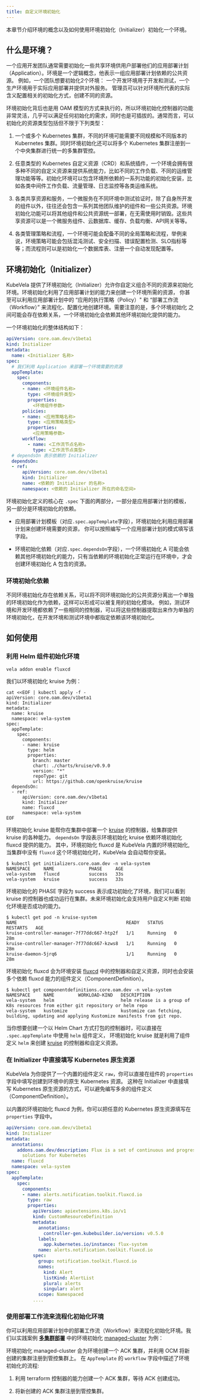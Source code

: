 ```yaml
---
title: 自定义环境初始化
---
```


本章节介绍环境的概念以及如何使用环境初始化（Initializer）初始化一个环境。

## 什么是环境？

一个应用开发团队通常需要初始化一些共享环境供用户部署他们的应用部署计划（Application）。环境是一个逻辑概念，他表示一组应用部署计划依赖的公共资源。
例如，一个团队想要初始化2个环境： 一个开发环境用于开发和测试，一个生产环境用于实际应用部署并提供对外服务。
管理员可以针对环境所代表的实际含义配置相关的初始化方式，创建不同的资源。

环境初始化背后也是用 OAM 模型的方式来执行的，所以环境初始化控制器的功能非常灵活，几乎可以满足任何初始化的需求，同时也是可插拔的。通常而言，可以初始化的资源类型包括但不限于下列类型：

1. 一个或多个 Kubernetes 集群，不同的环境可能需要不同规模和不同版本的 Kubernetes 集群。同时环境初始化还可以将多个 Kubernetes 集群注册到一个中央集群进行统一的多集群管控。

2. 任意类型的 Kubernetes 自定义资源（CRD）和系统插件，一个环境会拥有很多种不同的自定义资源来提供系统能力，比如不同的工作负载、不同的运维管理功能等等。初始化环境可以包含环境所依赖的一系列功能的初始化安装，比如各类中间件工作负载、流量管理、日志监控等各类运维系统。

3. 各类共享资源和服务，一个微服务在不同环境中测试验证时，除了自身所开发的组件以外，往往还会包含一系列其他团队维护的组件和一些公共资源。环境初始化功能可以将其他组件和公共资源统一部署，在无需使用时销毁。这些共享资源可以是一个微服务组件、云数据库、缓存、负载均衡、API网关等等。

4. 各类管理策略和流程，一个环境可能会配备不同的全局策略和流程，举例来说，环境策略可能会包括混沌测试、安全扫描、错误配置检测、SLO指标等等；而流程则可以是初始化一个数据库表、注册一个自动发现配置等。

## 环境初始化（Initializer）

KubeVela 提供了环境初始化（Initializer）允许你自定义组合不同的资源来初始化环境。环境初始化利用了应用部署计划的能力来创建一个环境所需的资源，
你甚至可以利用应用部署计划中的 “应用的执行策略（Policy）" 和 “部署工作流（Workflow）” 来流程化、配置化地创建环境。需要注意的是，多个环境初始化
之间可能会存在依赖关系，一个环境初始化会依赖其他环境初始化提供的能力。

一个环境初始化的整体结构如下：

```yaml
apiVersion: core.oam.dev/v1beta1
kind: Initializer
metadata:
  name: <Initializer 名称>
spec:
  # 我们利用 Application 来部署一个环境需要的资源
  appTemplate:
    spec:
      components:
      - name: <环境组件名称>
        type: <环境组件类型>
        properties:
          <环境组件参数>
      policies:
      - name: <应用策略名称>
        type: <应用策略类型>
        properties:
          <应用策略参数>
      workflow:
        - name: <工作流节点名称>
          type: <工作流节点类型>
  # dependsOn 表示依赖的 Initializer
  dependsOn:
  - ref:
      apiVersion: core.oam.dev/v1beta1
      kind: Initializer
      name: <依赖的 Initializer 的名称>
      namespace: <依赖的 Initializer 所在的命名空间>
```

环境初始化定义的核心在 `.spec` 下面的两部分，一部分是应用部署计划的模板，另一部分是环境初始化的依赖。

- 应用部署计划模板（对应`.spec.appTemplate`字段），环境初始化利用应用部署计划来创建环境需要的资源， 你可以按照编写一个应用部署计划的模式填写该字段。
  
- 环境初始化依赖（对应`.spec.dependsOn`字段），一个环境初始化 A 可能会依赖其他环境初始化的能力，只有当依赖的环境初始化正常运行在环境中，才会创建环境初始化 A 包含的资源。

### 环境初始化依赖

不同环境初始化存在依赖关系，可以将不同环境初始化的公共资源分离出一个单独的环境初始化作为依赖，这样可以形成可以被复用的初始化模块。
例如，测试环境和开发环境都依赖了一些相同的控制器，可以将这些控制器提取出来作为单独的环境初始化，在开发环境和测试环境中都指定依赖该环境初始化。

## 如何使用

### 利用 Helm 组件初始化环境

```shell
vela addon enable fluxcd
```

我们以环境初始化 kruise 为例：

```shell
cat <<EOF | kubectl apply -f -
apiVersion: core.oam.dev/v1beta1
kind: Initializer
metadata:
  name: kruise
  namespace: vela-system
spec:
  appTemplate:
    spec:
      components:
      - name: kruise
        type: helm
        properties:
          branch: master
          chart: ./charts/kruise/v0.9.0
          version: "*"
          repoType: git
          url: https://github.com/openkruise/kruise
  dependsOn:
  - ref:
      apiVersion: core.oam.dev/v1beta1
      kind: Initializer
      name: fluxcd
      namespace: vela-system
EOF
```

环境初始化 kruise 能帮你在集群中部署一个 [kruise](https://github.com/openkruise/kruise) 的控制器，给集群提供 kruise 的各种能力。
`dependsOn` 字段表示环境初始化 kruise 依赖环境初始化 fluxcd 提供的能力。 其中，环境初始化 fluxcd 是 KubeVela 内置的环境初始化,
当集群中没有 `fluxcd` 这个环境初始化时，KubeVela 会自动帮你安装。

```shell
$ kubectl get initializers.core.oam.dev -n vela-system
NAMESPACE     NAME             PHASE     AGE
vela-system   fluxcd           success   33s
vela-system   kruise           success   33s
```

环境初始化的 PHASE 字段为 success 表示成功初始化了环境，我们可以看到 kruise 的控制器也成功运行在集群。未来环境初始化会支持用户自定义判断
初始化环境是否成功的能力。

```shell
$ kubectl get pod -n kruise-system
NAME                                         READY   STATUS    RESTARTS   AGE
kruise-controller-manager-7f77ddc667-htp2f   1/1     Running   0          28m
kruise-controller-manager-7f77ddc667-kzws8   1/1     Running   0          28m
kruise-daemon-5jrq6                          1/1     Running   0          28m
```

环境初始化 fluxcd 会为环境安装 [fluxcd](https://github.com/fluxcd/flux2) 中的控制器和自定义资源，同时也会安装多个依赖 fluxcd 能力的组件定义（ComponentDefinition）。

```shell
$ kubectl get componentdefinitions.core.oam.dev -n vela-system
NAMESPACE     NAME         WORKLOAD-KIND   DESCRIPTION
vela-system   helm                         helm release is a group of K8s resources from either git repository or helm repo
vela-system   kustomize                    kustomize can fetching, building, updating and applying Kustomize manifests from git repo.
```

当你想要创建一个以 Helm Chart 方式打包的控制器时，可以直接在 `.spec.appTemplate` 中使用 `helm` 组件定义，
环境初始化 kruise 就是利用了组件定义 `helm` 来创建 [kruise](https://github.com/openkruise/kruise) 的控制器和自定义资源。

### 在 Initializer 中直接填写 Kubernetes 原生资源

KubeVela 为你提供了一个内置的组件定义 `raw`，你可以直接在组件的 `properties` 字段中填写创建到环境中的原生 Kubernetes 资源。
这种在 Initializer 中直接填写 Kubernetes 原生资源的方式，可以避免编写多余的组件定义（ComponentDefinition）。

以内置的环境初始化 fluxcd 为例，你可以把任意的 Kubernetes 原生资源填写在 `properties` 字段中。

```yaml
apiVersion: core.oam.dev/v1beta1
kind: Initializer
metadata:
  annotations:
    addons.oam.dev/description: Flux is a set of continuous and progressive delivery
      solutions for Kubernetes
  name: fluxcd
  namespace: vela-system
spec:
  appTemplate:
    spec:
      components:
      - name: alerts.notification.toolkit.fluxcd.io
        type: raw
        properties:
          apiVersion: apiextensions.k8s.io/v1
          kind: CustomResourceDefinition
          metadata:
            annotations:
              controller-gen.kubebuilder.io/version: v0.5.0
            labels:
              app.kubernetes.io/instance: flux-system
            name: alerts.notification.toolkit.fluxcd.io
          spec:
            group: notification.toolkit.fluxcd.io
            names:
              kind: Alert
              listKind: AlertList
              plural: alerts
              singular: alert
            scope: Namespaced
          ....
```

### 使用部署工作流来流程化初始化环境

你可以利用应用部署计划中的部署工作流（Workflow）来流程化初始化环境。我们以实践案例 **[多集群部署](../../case-studies/workflow-with-ocm)** 
中的环境初始化 [managed-cluster](../../case-studies/workflow-with-ocm#初始化多集群调度功能) 为例：

环境初始化 managed-cluster 会为环境创建一个 ACK 集群，并利用 OCM 将新创建的集群注册到管控集群上。
在 `AppTemplate` 的 `workflow` 字段中描述了环境初始化的流程:

1. 利用 terraform 控制器的能力创建一个 ACK 集群，等待 ACK 创建成功。
   
2. 将新创建的 ACK 集群注册到管控集群。
